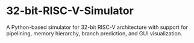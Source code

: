 # 32-bit-RISC-V-Simulator
A Python-based simulator for 32-bit RISC-V architecture with support for pipelining, memory hierarchy, branch prediction, and GUI visualization.
